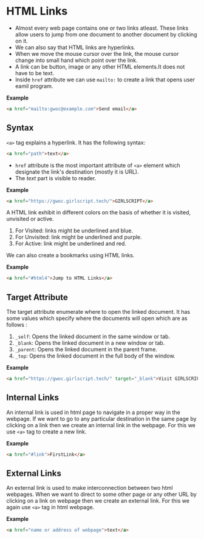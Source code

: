 # HTML Links

- Almost every web page contains one or two links atleast. These links allow users to jump from one document to another document by clicking on it.
- We can also say that HTML links are hyperlinks.
- When we move the mouse cursor over the link, the mouse cursor change into small hand which point over the link.
- A link can be button, image or any other HTML elements.It does not have to be text.
- Inside `href` attribute we can use `mailto:` to create a link that opens user eamil program.

**Example**

```html
<a href="mailto:gwoc@example.com">Send email</a>
```

## Syntax

`<a>` tag explains a hyperlink. It has the following syntax:

```html
<a href="path">text</a>
```

- `href` attribute is the most important attribute of `<a>` element which designate the link's destination (mostly it is URL).
- The _text_ part is visible to reader.
 
**Example**

```html
<a href="https://gwoc.girlscript.tech/">GIRLSCRIPT</a>
```

A HTML link exhibit in different colors on the basis of whether it is visited, unvisited or active.

1. For Visited: links might be underlined and blue. 
2. For Unvisited: link might be underlined and purple.
3. For Active: link might be underlined and red.

We can also create a bookmarks using HTML links.

**Example**

```html
<a href="#html4">Jump to HTML Links</a> 
```

## Target Attribute

The target attribute enumerate where to open the linked document. It has some values which specify where the documents will open which are as follows :

1. `_self`: Opens the linked document in the same window or tab.
2. `_blank`: Opens the linked document in a new window or tab.
3. `_parent`: Opens the linked document in the parent frame.
4. `_top`: Opens the linked document in the full body of the window.

**Example**

```html
<a href="https://gwoc.girlscript.tech/" target="_blank">Visit GIRLSCRIPT</a>
```

## Internal Links

An internal link is used in html page to navigate in a proper way in the webpage. If we want to go to any particular destination in the same page by clicking on a link then we create an internal link in the webpage. For this we use `<a>` tag to create a new link. 

**Example**

```html
<a href="#link">FirstLink</a>
```

## External Links

An external link is used to make interconnection between two html webpages. When we want to direct to some other page or any other URL by clicking on a link on webpage then we create an external link. For this we again use `<a>` tag in html webpage.

**Example**

```html
<a href="name or address of webpage">text</a>
```
